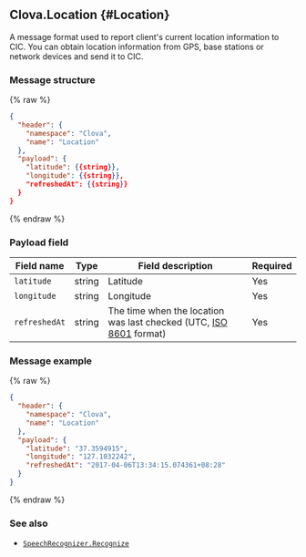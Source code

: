## Clova.Location {#Location}
A message format used to report client's current location information to CIC. You can obtain location information from GPS, base stations or network devices and send it to CIC.

### Message structure
{% raw %}
```json
{
  "header": {
    "namespace": "Clova",
    "name": "Location"
  },
  "payload": {
    "latitude": {{string}},
    "longitude": {{string}},
    "refreshedAt": {{string}}
  }
}
```
{% endraw %}

### Payload field

| Field name       | Type    | Field description                     | Required |
|---------------|---------|-----------------------------|---------|
| `latitude`      | string  | Latitude                                                                                     | Yes |
| `longitude`     | string  | Longitude                                                                                     | Yes |
| `refreshedAt`   | string  | The time when the location was last checked (UTC, [ISO 8601](https://en.wikipedia.org/wiki/ISO_8601) format) | Yes |

### Message example
{% raw %}
```json
{
  "header": {
    "namespace": "Clova",
    "name": "Location"
  },
  "payload": {
    "latitude": "37.3594915",
    "longitude": "127.1032242",
    "refreshedAt": "2017-04-06T13:34:15.074361+08:28"
  }
}
```
{% endraw %}

### See also
* [`SpeechRecognizer.Recognize`](/CIC/References/CICInterface/SpeechRecognizer.md#Recognize)